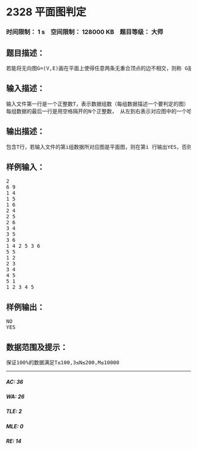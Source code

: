# 2328 平面图判定   
### 时间限制： 1 s&nbsp;&nbsp;&nbsp;&nbsp;空间限制： 128000 KB&nbsp;&nbsp;&nbsp;&nbsp;题目等级： 大师  
## 题目描述：  

<pre>
若能将无向图G=(V,E)画在平面上使得任意两条无重合顶点的边不相交，则称 G是平面图。判定一个图是否为平面图的问题是图论中的一个重要问题。现在假设你要判定的是一类特殊的图，图中存在一个包含所有顶点的环，即存在哈密顿回路。
</pre>
  
  
## 输入描述：  

<pre>
输入文件第一行是一个正整数T，表示数据组数（每组数据描述一个要判定的图） 。接下来从输入文件第二行开始有T组数据，每组数据的第一行是用空格隔开的两个正整数N和M，分别表示对应图的顶点数和边数。紧接着的M行，每行是用空格隔开的两个正整数u和v(1≤u,v≤N)，表示对应图的一条边(u,v)，输入的数据保证所有边仅出现一次。  
每组数据的最后一行是用空格隔开的N个正整数， 从左到右表示对应图中的一个哈密顿回路： V1, V2, „, VN，即对任意i≠j有Vi≠Vj且对任意1≤i≤N-1有(Vi,Vi+1)∈E及(V1,VN)∈E。
</pre>
  
  
## 输出描述：  

<pre>
包含T行，若输入文件的第i组数据所对应图是平面图，则在第i 行输出YES，否则在第i 行输出NO，注意均为大写字母。
</pre>
  
  
## 样例输入：  

<pre>
2   
6 9   
1 4   
1 5   
1 6   
2 4   
2 5   
2 6   
3 4   
3 5   
3 6   
1 4 2 5 3 6   
5 5   
1 2   
2 3   
3 4   
4 5   
5 1   
1 2 3 4 5
</pre>
  
  
## 样例输出：  

<pre>
NO
YES
</pre>
  
  
## 数据范围及提示：  

<pre>
保证100%的数据满足T≤100,3≤N≤200,M≤10000
</pre>
  
  
***  

##### AC: 36  
##### WA: 26  
##### TLE: 2  
##### MLE: 0  
##### RE: 14  
